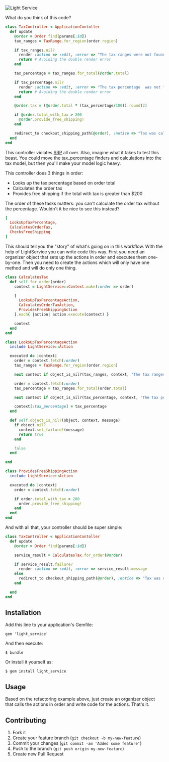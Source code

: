 ![Light Service](https://raw.github.com/adomokos/light_service/master/light_service.png)

What do you think of this code?

```ruby
class TaxController < ApplicationContoller
  def update
    @order = Order.find(params[:id])
    tax_ranges = TaxRange.for_region(order.region)

    if tax_ranges.nil?
      render :action => :edit, :error => "The tax ranges were not found"
      return # Avoiding the double render error
    end

    tax_percentage = tax_ranges.for_total(@order.total)

    if tax_percentage.nil?
      render :action => :edit, :error => "The tax percentage  was not found"
      return # Avoiding the double render error
    end

    @order.tax = (@order.total * (tax_percentage/100)).round(2)

    if @order.total_with_tax > 200
      @order.provide_free_shipping!
    end

    redirect_to checkout_shipping_path(@order), :notice => "Tax was calculated successfully"
  end
end
```

This controller violates [SRP](http://en.wikipedia.org/wiki/Single_responsibility_principle) all over.
Also, imagine what it takes to test this beast.
You could move the tax_percentage finders and calculations into the tax model,
but then you'll make your model logic heavy.

This controller does 3 things in order:
* Looks up the tax percentage based on order total
* Calculates the order tax
* Provides free shipping if the total with tax is greater than $200

The order of these tasks matters: you can't calculate the order tax without the percentage.
Wouldn't it be nice to see this instead?

```ruby
[
  LooksUpTaxPercentage,
  CalculatesOrderTax,
  ChecksFreeShipping
]
```

This should tell you the "story" of what's going on in this workflow.
With the help of LightService you can write code this way. First you need an organizer object that sets up the actions in order
and executes them one-by-one. Then you need to create the actions which will only have one method and will do only one thing.

```ruby
class CalculatesTax
  def self.for_order(order)
    context = LightService::Context.make(:order => order)

    [
      LooksUpTaxPercentageAction,
      CalculatesOrderTaxAction,
      ProvidesFreeShippingAction
    ].each{ |action| action.execute(context) }

    context
  end
end

class LooksUpTaxPercentageAction
  include LightService::Action

  executed do |context|
    order = context.fetch(:order)
    tax_ranges = TaxRange.for_region(order.region)

    next context if object_is_nil?(tax_ranges, context, 'The tax ranges were not found')

    order = context.fetch(:order)
    tax_percentage = tax_ranges.for_total(order.total)

    next context if object_is_nil?(tax_percentage, context, 'The tax percentage was not found')

    context[:tax_percentage] = tax_percentage
  end

  def self.object_is_nil?(object, context, message)
    if object.nil?
      context.set_failure!(message)
      return true
    end

    false
  end

end

class ProvidesFreeShippingAction
  include LightService::Action

  executed do |context|
    order = context.fetch(:order)

    if order.total_with_tax > 200
      order.provide_free_shipping!
    end
  end
end
```

And with all that, your controller should be super simple:

```ruby
class TaxController < ApplicationContoller
  def update
    @order = Order.find(params[:id])

    service_result = CalculatesTax.for_order(@order)

    if service_result.failure?
      render :action => :edit, :error => service_result.message
    else
      redirect_to checkout_shipping_path(@order), :notice => "Tax was calculated successfully"
    end

  end
end
```

## Installation

Add this line to your application's Gemfile:

    gem 'light_service'

And then execute:

    $ bundle

Or install it yourself as:

    $ gem install light_service

## Usage

Based on the refactoring example above, just create an organizer object that calls the 
actions in order and write code for the actions. That's it.

## Contributing

1. Fork it
2. Create your feature branch (`git checkout -b my-new-feature`)
3. Commit your changes (`git commit -am 'Added some feature'`)
4. Push to the branch (`git push origin my-new-feature`)
5. Create new Pull Request
